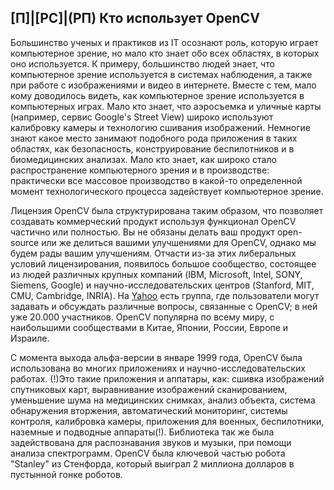 ## [П]|[РС]|(РП) Кто использует OpenCV

Большинство ученых и практиков из IT осознают роль, которую играет компьютерное зрение, но мало кто знает обо всех областях, в которых оно используется. К примеру, большинство людей знает, что компьютерное зрение используется в системах наблюдения, а также при работе с изображениями и видео в интернете. Вместе с тем, мало кому доводилось видеть, как компьютерное зрение используется в компьютерных играх. Мало кто знает, что аэросъемка и уличные карты (например, сервис Google's Street View) широко используют калибровку камеры и технологию сшивания изображений. Немногие знают какое место занимают подобного рода приложения в таких областях, как безопасность, конструирование беспилотников и в биомедицинских анализах. Мало кто знает, как широко стало распространение компьютерного зрения и в производстве: практически все массовое производство в какой-то определенной момент технологического процесса задействует компьютерное зрение.

Лицензия OpenCV была структурирована таким образом, что позволяет создавать коммерческий продукт используя функционал OpenCV частично или полностью. Вы не обязаны делать ваш продукт open-source или же делиться вашими улучшениями для OpenCV, однако мы будем рады вашим улучшениям. Отчасти из-за этих либеральных условий лицензирования, появилось большое сообщество, состоящее из людей различных крупных компаний (IBM, Microsoft, Intel, SONY, Siemens, Google) и научно-исследовательских центров (Stanford, MIT, CMU, Cambridge, INRIA). На [Yahoo](http://groups.yahoo.com/group/OpenCV) есть группа, где пользователи могут задавать и обсуждать различные вопросы, связанные с OpenCV; в ней уже 20.000 участников. OpenCV популярна по всему миру, с наибольшими сообществами в Китае, Японии, России, Европе и Израиле.

С момента выхода альфа-версии в январе 1999 года, OpenCV была использована во многих приложениях и научно-исследовательских работах. (!)Это такие приложения и аппатары, как: сшивка изображений спутниковых карт, выравнивание изображений сканированием, уменьшение шума на медицинских снимках, анализ объекта, система обнаружения вторжения, автоматический мониторинг, системы контроля, калибровка камеры, приложения для военных, беспилотники, наземные и подводные аппараты(!). Библиотека так же была задействована для распознавания звуков и музыки, при помощи анализа спектрограмм. OpenCV была ключевой частью робота "Stanley" из Стенфорда, который выиграл 2 миллиона долларов в пустынной гонке роботов.

